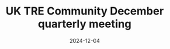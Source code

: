 ---
title: "UK TRE Community December quarterly meeting"
description: "The quarterly meeting for the community, including community updates, breakout discussions and project workshops, hosted online"
date: "2024-12-04"
draft: false
url: events/decembermeeting
tags:
- past_event
---